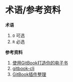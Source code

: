 # 术语/参考资料

**术语**

1. `O` 可选
2. `R` 必选



**参考资料**

1. [使用GitBook打造你的电子书](https://zhuanlan.zhihu.com/p/34946169)
2. [gitbook-cli](https://github.com/GitbookIO/gitbook-cli)
3. [GitBook插件整理](https://www.jianshu.com/p/427b8bb066e6)


